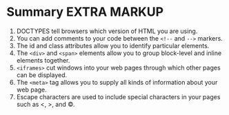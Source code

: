 # Summary EXTRA MARKUP

1. DOCTYPES tell browsers which version of HTML you are using.
2. You can add comments to your code between the `<!--` and `-->` markers.
3. The id and class attributes allow you to identify particular elements.
4. The `<div>` and `<span>` elements allow you to group block-level and inline elements together.
5. `<iframes>` cut windows into your web pages through which other pages can be displayed.
6. The `<meta>` tag allows you to supply all kinds of information about your web page.
7. Escape characters are used to include special characters in your pages such as <, >, and ©.